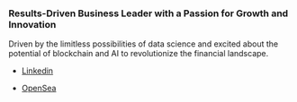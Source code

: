 ### Results-Driven Business Leader with a Passion for Growth and Innovation

<!--
**rperus/rperus** is a ✨ _special_ ✨ repository because its `README.md` (this file) appears on your GitHub profile.-->

Driven by the limitless possibilities of data science and excited about the potential of blockchain and AI to revolutionize the financial landscape.


- [Linkedin](https://www.linkedin.com/in/rodrigo-perusqu%C3%ADa-83435773/)

- [OpenSea](https://opensea.io/0x09e134f0819F50E9fdB88a6268EAf80Ad639511e)
